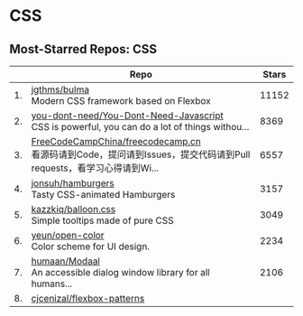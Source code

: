 # CSS

## Most-Starred Repos: CSS

| | Repo | Stars |
|---|---|---|
| 1. | [jgthms/bulma](https://github.com/jgthms/bulma) <br/>Modern CSS framework based on Flexbox | 11152 |
| 2. | [you-dont-need/You-Dont-Need-Javascript](https://github.com/you-dont-need/You-Dont-Need-Javascript) <br/>CSS is powerful, you can do a lot of things withou... | 8369 |
| 3. | [FreeCodeCampChina/freecodecamp.cn](https://github.com/FreeCodeCampChina/freecodecamp.cn) <br/>看源码请到Code，提问请到Issues，提交代码请到Pull requests，看学习心得请到Wi... | 6557 |
| 4. | [jonsuh/hamburgers](https://github.com/jonsuh/hamburgers) <br/>Tasty CSS-animated Hamburgers | 3157 |
| 5. | [kazzkiq/balloon.css](https://github.com/kazzkiq/balloon.css) <br/>Simple tooltips made of pure CSS | 3049 |
| 6. | [yeun/open-color](https://github.com/yeun/open-color) <br/>Color scheme for UI design. | 2234 |
| 7. | [humaan/Modaal](https://github.com/humaan/Modaal) <br/>An accessible dialog window library for all humans... | 2106 |
| 8. | [cjcenizal/flexbox-patterns](https://github.com/cjcenizal/flexbox-patterns)